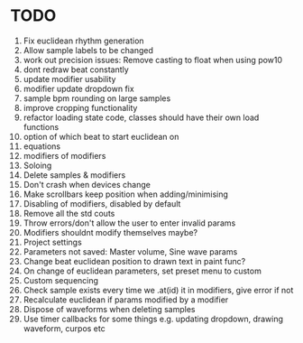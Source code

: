 #  TODO

1) Fix euclidean rhythm generation
2) Allow sample labels to be changed
3) work out precision issues: Remove casting to float when using pow10
4) dont redraw beat constantly 
5) update modifier usability 
6) modifier update dropdown fix
7) sample bpm rounding on large samples
8) improve cropping functionality
9) refactor loading state code, classes should have their own load functions
10) option of which beat to start euclidean on
11) equations
12) modifiers of modifiers 
13) Soloing
14) Delete samples & modifiers
15) Don't crash when devices change
16) Make scrollbars keep position when adding/minimising 
17) Disabling of modifiers, disabled by default
18) Remove all the std couts
19) Throw errors/don't allow the user to enter invalid params
20) Modifiers shouldnt modify themselves maybe?
21) Project settings
22) Parameters not saved: Master volume, Sine wave params
23) Change beat euclidean position to drawn text in paint func?
24) On change of euclidean parameters, set preset menu to custom
25) Custom sequencing
26) Check sample exists every time we .at(id) it in modifiers, give error if not
27) Recalculate euclidean if params modified by a modifier
28) Dispose of waveforms when deleting samples
29) Use timer callbacks for some things e.g. updating dropdown, drawing waveform, curpos etc
